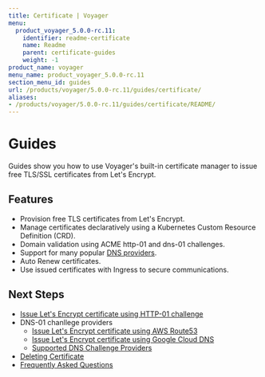 ```yaml
---
title: Certificate | Voyager
menu:
  product_voyager_5.0.0-rc.11:
    identifier: readme-certificate
    name: Readme
    parent: certificate-guides
    weight: -1
product_name: voyager
menu_name: product_voyager_5.0.0-rc.11
section_menu_id: guides
url: /products/voyager/5.0.0-rc.11/guides/certificate/
aliases:
- /products/voyager/5.0.0-rc.11/guides/certificate/README/
---
```


# Guides

Guides show you how to use Voyager's built-in certificate manager to issue free TLS/SSL certificates from Let's Encrypt.

## Features
- Provision free TLS certificates from Let's Encrypt.
- Manage certificates declaratively using a Kubernetes Custom Resource Definition (CRD).
- Domain validation using ACME http-01 and dns-01 challenges.
- Support for many popular [DNS providers](/products/voyager/5.0.0-rc.11/guides/certificate/dns/providers).
- Auto Renew certificates.
- Use issued certificates with Ingress to secure communications.

## Next Steps
- [Issue Let's Encrypt certificate using HTTP-01 challenge](/products/voyager/5.0.0-rc.11/guides/certificate/http/overview)
- DNS-01 chanllege providers
  - [Issue Let's Encrypt certificate using AWS Route53](/products/voyager/5.0.0-rc.11/guides/certificate/dns/route53)
  - [Issue Let's Encrypt certificate using Google Cloud DNS](/products/voyager/5.0.0-rc.11/guides/certificate/dns/google-cloud)
  - [Supported DNS Challenge Providers](/products/voyager/5.0.0-rc.11/guides/certificate/dns/providers)
- [Deleting Certificate](/products/voyager/5.0.0-rc.11/guides/certificate/delete)
- [Frequently Asked Questions](/products/voyager/5.0.0-rc.11/guides/certificate/faq)
